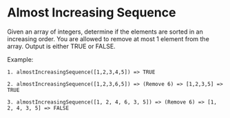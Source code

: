 # Almost Increasing Sequence

Given an array of integers, determine if the elements are sorted in an increasing order. You are allowed to remove at most 1 element from the array. Output is either TRUE or FALSE.

Example:

```
1. almostIncreasingSequence([1,2,3,4,5]) => TRUE

2. almostIncreasingSequence([1,2,3,6,5]) => (Remove 6) => [1,2,3,5] => TRUE

3. almostIncreasingSequence([1, 2, 4, 6, 3, 5]) => (Remove 6) => [1, 2, 4, 3, 5] => FALSE
```